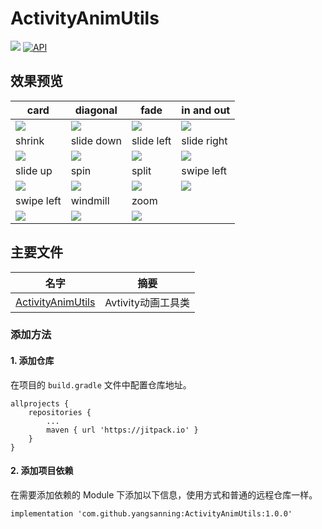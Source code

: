 # ActivityAnimUtils
[![](https://jitpack.io/v/yangsanning/ActivityAnimUtils.svg)](https://jitpack.io/#yangsanning/ActivityAnimUtils)
[![API](https://img.shields.io/badge/API-19%2B-orange.svg?style=flat)](https://android-arsenal.com/api?level=19)

## 效果预览

| card        | diagonal    | fade       | in and out  |
| ----------- | ----------- | ---------- | ---------- |
| <img src="images/card.gif"/> | <img src="images/diagonal.gif"/> | <img src="images/fade.gif"/>|<img src="images/in_and_out.gif"/> |
| shrink      | slide down | slide left  | slide right |
| <img src="images/shrink.gif"/> | <img src="images/slide_down.gif"/>| <img src="images/slide_left.gif"/> | <img src="images/slide_right.gif"/> |
| slide up   | spin        | split       | swipe left |
| <img src="images/slide_up.gif"/>| <img src="images/spin.gif"/> | <img src="images/split.gif"/> | <img src="images/swipe_left.gif"/>|
| swipe left  | windmill    | zoom       |
| <img src="images/spin.gif"/> | <img src="images/split.gif"/> | <img src="images/swipe_left.gif"/>|


## 主要文件
| 名字             | 摘要           |
| ---------------- | -------------- |
| [ActivityAnimUtils] | Avtivity动画工具类  |


### 添加方法

#### 1. 添加仓库

在项目的 `build.gradle` 文件中配置仓库地址。

```android
allprojects {
	repositories {
		...
		maven { url 'https://jitpack.io' }
	}
}
```

#### 2. 添加项目依赖

在需要添加依赖的 Module 下添加以下信息，使用方式和普通的远程仓库一样。

```android
implementation 'com.github.yangsanning:ActivityAnimUtils:1.0.0'
```

[ActivityAnimUtils]:https://github.com/yangsanning/ActivityAnimUtils/blob/master/ActivityAnim/src/main/java/ysn/com/utils/activityanim/ActivityAnimUtils.java

